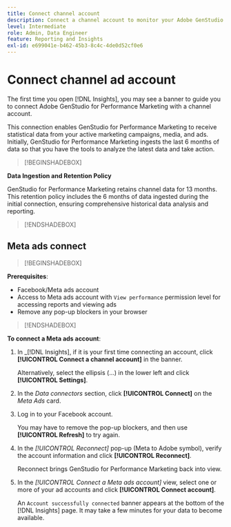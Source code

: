 ```yaml
---
title: Connect channel account
description: Connect a channel account to monitor your Adobe GenStudio for Performance Marketing campaigns and media performance.
level: Intermediate
role: Admin, Data Engineer
feature: Reporting and Insights
exl-id: e699041e-b462-45b3-8c4c-4de0d52cf0e6
---
```

# Connect channel ad account

The first time you open [!DNL Insights], you may see a banner to guide you to connect Adobe GenStudio for Performance Marketing with a channel account.

This connection enables GenStudio for Performance Marketing to receive statistical data from your active marketing campaigns, media, and ads. Initially, GenStudio for Performance Marketing ingests the last 6 months of data so that you have the tools to analyze the latest data and take action.

>[!BEGINSHADEBOX]

**Data Ingestion and Retention Policy**

GenStudio for Performance Marketing retains channel data for 13 months. This retention policy includes the 6 months of data ingested during the initial connection, ensuring comprehensive historical data analysis and reporting.

>[!ENDSHADEBOX]

## Meta ads connect

>[!BEGINSHADEBOX]

**Prerequisites**:

- Facebook/Meta ads account
- Access to Meta ads account with `View performance` permission level for accessing reports and viewing ads
- Remove any pop-up blockers in your browser

>[!ENDSHADEBOX]

**To connect a Meta ads account**:

1. In _[!DNL Insights], if it is your first time connecting an account, click **[!UICONTROL Connect a channel account]** in the banner.

   Alternatively, select the ellipsis (...) in the lower left and click **[!UICONTROL Settings]**.

1. In the _Data connectors_ section, click **[!UICONTROL Connect]** on the _Meta Ads_ card.

1. Log in to your Facebook account.

   You may have to remove the pop-up blockers, and then use **[!UICONTROL Refresh]** to try again.

1. In the _[!UICONTROL Reconnect]_ pop-up (Meta to Adobe symbol), verify the account information and click **[!UICONTROL Reconnect]**.

   Reconnect brings GenStudio for Performance Marketing back into view.

1. In the _[!UICONTROL Connect a Meta ads account]_ view, select one or more of your ad accounts and click **[!UICONTROL Connect account]**.

   An `Account successfully connected` banner appears at the bottom of the [!DNL Insights] page. It may take a few minutes for your data to become available.
